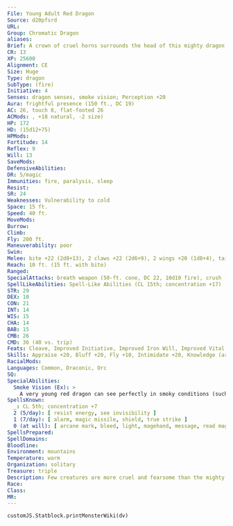 ```yaml
---
File: Young Adult Red Dragon
Source: d20pfsrd
URL: 
Group: Chromatic Dragon
aliases: 
Brief: A crown of cruel horns surrounds the head of this mighty dragon. Thick scales the color of molten rock cover its long body.
CR: 13
XP: 25600
Alignment: CE
Size: Huge
Type: dragon
SubType: (fire)
Initiative: 4
Senses: dragon senses, smoke vision; Perception +20
Aura: frightful presence (150 ft., DC 19)
AC: 26, touch 8, flat-footed 26
ACMods: , +18 natural, -2 size)
HP: 172
HD: (15d12+75)
HPMods: 
Fortitude: 14
Reflex: 9
Will: 13
SaveMods: 
DefensiveAbilities: 
DR: 5/magic
Immunities: fire, paralysis, sleep
Resist: 
SR: 24
Weaknesses: Vulnerability to cold
Space: 15 ft.
Speed: 40 ft.
MoveMods: 
Burrow: 
Climb: 
Fly: 200 ft.
Maneuverability: poor
Swim: 
Melee: bite +22 (2d8+13), 2 claws +22 (2d6+9), 2 wings +20 (1d8+4), tail slap +20 (2d6+13)
Reach: 10 ft. (15 ft. with bite)
Ranged: 
SpecialAttacks: breath weapon (50-ft. cone, DC 22, 10d10 fire), crush (Small creatures, DC 22, 2d8+13)
SpellLikeAbilities: Spell-Like Abilities (CL 15th; concentration +17)  At will-detect magic, pyrotechnics (DC 14)
STR: 29
DEX: 10
CON: 21
INT: 14
WIS: 15
CHA: 14
BAB: 15
CMB: 26
CMD: 36 (40 vs. trip)
Feats: Cleave, Improved Initiative, Improved Iron Will, Improved Vital Strike, Iron Will, Multiattack, Power Attack, Vital Strike
Skills: Appraise +20, Bluff +20, Fly +10, Intimidate +20, Knowledge (arcana) +20, Perception +20, Sense Motive +20, Stealth +10
RacialMods: 
Languages: Common, Draconic, Orc
SQ: 
SpecialAbilities:
  Smoke Vision (Ex): >
    A very young red dragon can see perfectly in smoky conditions (such as those created by pyrotechnics).
SpellsKnown:
  _: CL 5th; concentration +7
  2 (5/day): [ resist energy, see invisibility ]
  1 (7/day): [ alarm, magic missile, shield, true strike ]
  0 (at will): [ arcane mark, bleed, light, magehand, message, read magic ]
SpellsPrepared: 
SpellDomains: 
Bloodline: 
Environment: mountains
Temperature: warm
Organization: solitary
Treasure: triple
Description: Few creatures are more cruel and fearsome than the mighty red dragon. King of the chromatics, this terrible beast brings ruin and death to the lands that fall under its shadow.
Race: 
Class: 
MR: 
---
```

```dataviewjs
customJS.Statblock.printMonsterWiki(dv)
```
